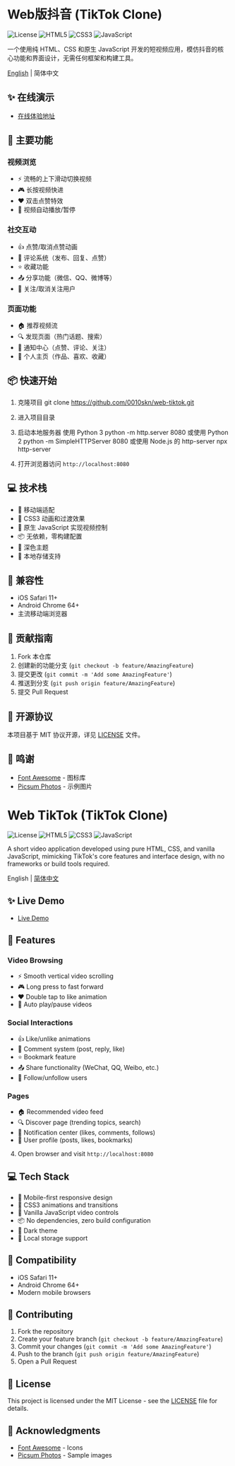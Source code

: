 # Web版抖音 (TikTok Clone)

![License](https://img.shields.io/badge/license-MIT-blue.svg)
![HTML5](https://img.shields.io/badge/html5-%23E34F26.svg?style=flat&logo=html5&logoColor=white)
![CSS3](https://img.shields.io/badge/css3-%231572B6.svg?style=flat&logo=css3&logoColor=white)
![JavaScript](https://img.shields.io/badge/javascript-%23323330.svg?style=flat&logo=javascript&logoColor=%23F7DF1E)

一个使用纯 HTML、CSS 和原生 JavaScript 开发的短视频应用，模仿抖音的核心功能和界面设计，无需任何框架和构建工具。

[English](./README_EN.md) | 简体中文

## ✨ 在线演示

- [在线体验地址](https://0010skn.github.io/web-tiktok/)

## 🎯 主要功能

### 视频浏览
- ⚡️ 流畅的上下滑动切换视频
- 🎮 长按视频快进
- ❤️ 双击点赞特效
- 🔄 视频自动播放/暂停

### 社交互动
- 👍 点赞/取消点赞动画
- 💬 评论系统（发布、回复、点赞）
- ⭐️ 收藏功能
- 📤 分享功能（微信、QQ、微博等）
- 👥 关注/取消关注用户

### 页面功能
- 🏠 推荐视频流
- 🔍 发现页面（热门话题、搜索）
- 🔔 通知中心（点赞、评论、关注）
- 👤 个人主页（作品、喜欢、收藏）

## 📦 快速开始

1. 克隆项目
git clone https://github.com/0010skn/web-tiktok.git
2. 进入项目目录
3. 启动本地服务器
使用 Python 3
python -m http.server 8080
或使用 Python 2
python -m SimpleHTTPServer 8080
或使用 Node.js 的 http-server
npx http-server

4. 打开浏览器访问 `http://localhost:8080`

## 💻 技术栈

- 📱 移动端适配
- 🎨 CSS3 动画和过渡效果
- 🔄 原生 JavaScript 实现视频控制
- 📦 无依赖，零构建配置
- 🌙 深色主题
- 💾 本地存储支持

## 📱 兼容性

- iOS Safari 11+
- Android Chrome 64+
- 主流移动端浏览器

## 🤝 贡献指南

1. Fork 本仓库
2. 创建新的功能分支 (`git checkout -b feature/AmazingFeature`)
3. 提交更改 (`git commit -m 'Add some AmazingFeature'`)
4. 推送到分支 (`git push origin feature/AmazingFeature`)
5. 提交 Pull Request

## 📝 开源协议

本项目基于 MIT 协议开源，详见 [LICENSE](./LICENSE) 文件。

## 🙏 鸣谢

- [Font Awesome](https://fontawesome.com/) - 图标库
- [Picsum Photos](https://picsum.photos/) - 示例图片
# Web TikTok (TikTok Clone)

![License](https://img.shields.io/badge/license-MIT-blue.svg)
![HTML5](https://img.shields.io/badge/html5-%23E34F26.svg?style=flat&logo=html5&logoColor=white)
![CSS3](https://img.shields.io/badge/css3-%231572B6.svg?style=flat&logo=css3&logoColor=white)
![JavaScript](https://img.shields.io/badge/javascript-%23323330.svg?style=flat&logo=javascript&logoColor=%23F7DF1E)

A short video application developed using pure HTML, CSS, and vanilla JavaScript, mimicking TikTok's core features and interface design, with no frameworks or build tools required.

English | [简体中文](./README.md)

## ✨ Live Demo

- [Live Demo](https://0010skn.github.io/web-tiktok/)

## 🎯 Features

### Video Browsing
- ⚡️ Smooth vertical video scrolling
- 🎮 Long press to fast forward
- ❤️ Double tap to like animation
- 🔄 Auto play/pause videos

### Social Interactions
- 👍 Like/unlike animations
- 💬 Comment system (post, reply, like)
- ⭐️ Bookmark feature
- 📤 Share functionality (WeChat, QQ, Weibo, etc.)
- 👥 Follow/unfollow users

### Pages
- 🏠 Recommended video feed
- 🔍 Discover page (trending topics, search)
- 🔔 Notification center (likes, comments, follows)
- 👤 User profile (posts, likes, bookmarks)


4. Open browser and visit `http://localhost:8080`

## 💻 Tech Stack

- 📱 Mobile-first responsive design
- 🎨 CSS3 animations and transitions
- 🔄 Vanilla JavaScript video controls
- 📦 No dependencies, zero build configuration
- 🌙 Dark theme
- 💾 Local storage support

## 📱 Compatibility

- iOS Safari 11+
- Android Chrome 64+
- Modern mobile browsers

## 🤝 Contributing

1. Fork the repository
2. Create your feature branch (`git checkout -b feature/AmazingFeature`)
3. Commit your changes (`git commit -m 'Add some AmazingFeature'`)
4. Push to the branch (`git push origin feature/AmazingFeature`)
5. Open a Pull Request

## 📝 License

This project is licensed under the MIT License - see the [LICENSE](./LICENSE) file for details.

## 🙏 Acknowledgments

- [Font Awesome](https://fontawesome.com/) - Icons
- [Picsum Photos](https://picsum.photos/) - Sample images